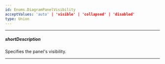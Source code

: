 ```yaml
---
id: Enums.DiagramPanelVisibility
acceptValues: 'auto' | 'visible' | 'collapsed' | 'disabled'
type: Union
---
```

---
##### shortDescription
Specifies the panel's visibility.

---
<!--
dxDiagramOptions.propertiesPanel.visibility(10 UI Components\dxDiagram\1 Configuration\propertiesPanel\visibility.md)(ui\diagram.d.ts)
dxDiagramOptions.toolbox.visibility(10 UI Components\dxDiagram\1 Configuration\toolbox\visibility.md)(ui\diagram.d.ts)
-->